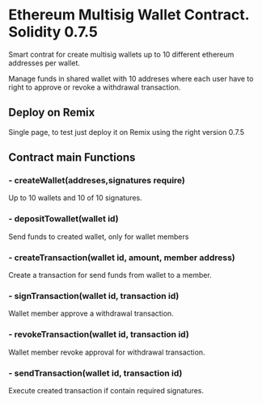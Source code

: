 # Ethereum Multisig Wallet Contract. Solidity 0.7.5

Smart contrat for create multisig wallets up to 10 different ethereum addresses per wallet.

Manage funds in shared wallet with 10 addreses where each user have to right to approve or revoke a withdrawal transaction. 

## Deploy on Remix

Single page, to test just deploy it on Remix using the right version 0.7.5

## Contract main Functions

### - createWallet(addreses,signatures require) 
Up to 10 wallets and 10 of 10 signatures.

### - depositTowallet(wallet id) 
Send funds to created wallet, only for wallet members

### - createTransaction(wallet id, amount, member address) 
Create a transaction for send funds from wallet to a member.


### - signTransaction(wallet id, transaction id) 
Wallet member approve a withdrawal transaction.

### - revokeTransaction(wallet id, transaction id) 
Wallet member revoke approval for withdrawal transaction.

### - sendTransaction(wallet id, transaction id) 
Execute created transaction if contain required signatures.
